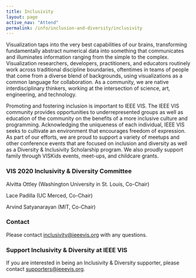 ```yaml
---
title: Inclusivity
layout: page
active_nav: "Attend"
permalink: /info/inclusion-and-diversity/inclusivity
---
```

Visualization taps into the very best capabilities of our brains, transforming fundamentally abstract numerical data into something that communicates and illuminates information ranging from the simple to the complex. Visualization researchers, developers, practitioners, and educators routinely work across traditional discipline boundaries, oftentimes in teams of people that come from a diverse blend of backgrounds, using visualizations as a common language for collaboration. As a community, we are native interdisciplinary thinkers, working at the intersection of science, art, engineering, and technology. 

Promoting and fostering inclusion is important to IEEE VIS. The IEEE VIS community provides opportunities to underrepresented groups as well as education of the community on the benefits of a more inclusive culture and programming. Acknowledging the uniqueness of each individual, IEEE VIS seeks to cultivate an environment that encourages freedom of expression. As part of our efforts, we are proud to support a variety of meetups and other conference events that are focused on inclusion and diversity as well as a Diversity & Inclusivity Scholarship program.  We also proudly support family through VISKids events, meet-ups, and childcare grants.

### VIS 2020 Inclusivity & Diversity Committee

Alvitta Ottley (Washington University in St. Louis, Co-Chair)

Lace Padilla (UC Merced, Co-Chair)

Arvind Satyanarayan (MIT, Co-Chair)


### Contact

Please contact [inclusivity@ieeevis.org](mailto:inclusivity@ieeevis.org) with any questions.
 
### Support Inclusivity & Diversity at IEEE VIS

If you are interested in being an Inclusivity & Diversity supporter, please contact [supporters@ieeevis.org](mailto:supporters@ieeevis.org).
 

